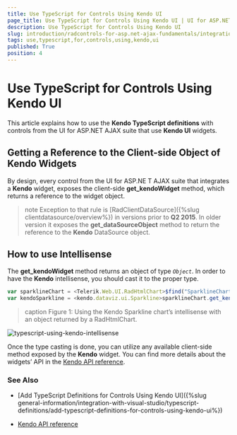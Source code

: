 ```yaml
---
title: Use TypeScript for Controls Using Kendo UI
page_title: Use TypeScript for Controls Using Kendo UI | UI for ASP.NET AJAX Documentation
description: Use TypeScript for Controls Using Kendo UI
slug: introduction/radcontrols-for-asp.net-ajax-fundamentals/integration-with-visual-studio/typescript-definitions/use-typescript-for-controls-using-kendo-ui
tags: use,typescript,for,controls,using,kendo,ui
published: True
position: 4
---
```


# Use TypeScript for Controls Using Kendo UI

This article explains how to use the **Kendo TypeScript definitions**	with controls from the UI for ASP.NET AJAX suite that use **Kendo UI** widgets.

## Getting a Reference to the Client-side Object of Kendo Widgets

By design, every control from the UI for ASP.NE T AJAX suite that integrates a **Kendo** widget, exposes the client-side **get_kendoWidget** method, which returns a reference to the widget object.

>note Exception to that rule is [RadClientDataSource]({%slug clientdatasource/overview%}) in versions prior to **Q2 2015**. In older version it exposes the **get_dataSourceObject** method to return the reference to the **Kendo** DataSource object.
>

## How to use Intellisense

The **get_kendoWidget** method returns an object of type *`Object`*. In order to have the **Kendo** intellisense, you should cast it to the proper type.

````JavaScript
var sparklineChart = <Telerik.Web.UI.RadHtmlChart>$find("SparklineChart");
var kendoSparkline = <kendo.dataviz.ui.Sparkline>sparklineChart.get_kendoWidget();
````

>caption Figure 1: Using the Kendo Sparkline chart’s intellisense with an object returned by a RadHtmlChart.

![typescript-using-kendo-intellisense](images/typescript-using-kendo-intellisense.png)

Once the type casting is done, you can utilize any available client-side method exposed by the **Kendo** widget. You can find more details about the widgets’ API in the [Kendo API reference](https://docs.telerik.com/kendo-ui/introduction).

### See Also

 * [Add TypeScript Definitions for Controls Using Kendo UI]({%slug general-information/integration-with-visual-studio/typescript-definitions/add-typescript-definitions-for-controls-using-kendo-ui%})

 * [Kendo API reference](https://docs.telerik.com/kendo-ui/introduction)
